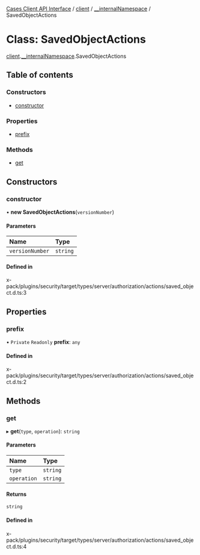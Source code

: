 [Cases Client API Interface](../README.md) / [client](../modules/client.md) / [\_\_internalNamespace](../modules/client.__internalNamespace.md) / SavedObjectActions

# Class: SavedObjectActions

[client](../modules/client.md).[__internalNamespace](../modules/client.__internalNamespace.md).SavedObjectActions

## Table of contents

### Constructors

- [constructor](client.__internalNamespace.SavedObjectActions.md#constructor)

### Properties

- [prefix](client.__internalNamespace.SavedObjectActions.md#prefix)

### Methods

- [get](client.__internalNamespace.SavedObjectActions.md#get)

## Constructors

### constructor

• **new SavedObjectActions**(`versionNumber`)

#### Parameters

| Name | Type |
| :------ | :------ |
| `versionNumber` | `string` |

#### Defined in

x-pack/plugins/security/target/types/server/authorization/actions/saved_object.d.ts:3

## Properties

### prefix

• `Private` `Readonly` **prefix**: `any`

#### Defined in

x-pack/plugins/security/target/types/server/authorization/actions/saved_object.d.ts:2

## Methods

### get

▸ **get**(`type`, `operation`): `string`

#### Parameters

| Name | Type |
| :------ | :------ |
| `type` | `string` |
| `operation` | `string` |

#### Returns

`string`

#### Defined in

x-pack/plugins/security/target/types/server/authorization/actions/saved_object.d.ts:4

